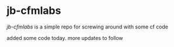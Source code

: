 jb-cfmlabs
==========

*jb-cfmlabs* is a simple repo for screwing around with some cf code

added some code today. more updates to follow

